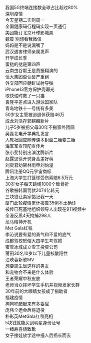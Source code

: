 我国5G终端连接数全球占比超过80%  
深圳疫情  
今天星期二实则周一  
全国健康码行程码实现一页通行  
美团能订北京环球影城票  
魏晨 别想看我微信  
妈妈是不是说漏嘴了  
武汉遇害律师亲属发声  
开学成长季  
蛋挞的挞是第四声  
云南虫谷献王是费振翔演的  
恒大集团否认破产重组  
外交部回应朝鲜试射导弹  
iPhone13官方保护壳曝光  
取快递时救了一只猫  
袁隆平差点进入游泳国家队  
青岛地铁十一号线有多美  
50岁女主管被迫退休获赔46万  
成龙刘浩存郭麒麟新片  
儿子5岁被拐父母30年不搬家终团圆  
吴磊北电开学典礼发言  
人教社回应网传课本封面二胎变三胎  
海军军宣顶配宣传片  
张小斐特别出演沈腾新片  
赵露思徐开骋身高差好萌  
刘奕君劝架林雨申刘怡潼  
腾讯注册QQ元宇宙商标  
上海大学生打篮球受伤索赔6.5万元  
30岁女子每天跳绳1000个致骨折  
谷歌被韩国罚款2074亿韩元  
三块钱让卖家惦记我一天  
厦门此轮疫情累计报告35例本土确诊  
被传已死基地组织领导人出现在911视频中  
全港反黑4天拘捕298人  
龙马精神开机  
Met Gala红毯  
李沁说要有爱的勇气和不爱的底气  
成都驾校怒催大四学生考驾照  
蜜雪冰城成立雪王投资公司  
莆田30名10岁以下儿童核酸阳性  
江映蓉新歌MV  
想要周生辰这样的男友  
和宠物合不来是什么体验  
王者荣耀中秋皮肤  
老师当众摔坏学生手机并视频发家长群  
30年前的大眼睛女孩成了捐助者  
福建疫情  
狗狗吃醋起来有多委屈  
庞伟全运会后将退役  
朴彩英MetGala红毯亮相  
5块钱就能买到明星身份证号  
一绪寿喜烧致歉  
女子接娃放学途中撞人后扬长而去  
